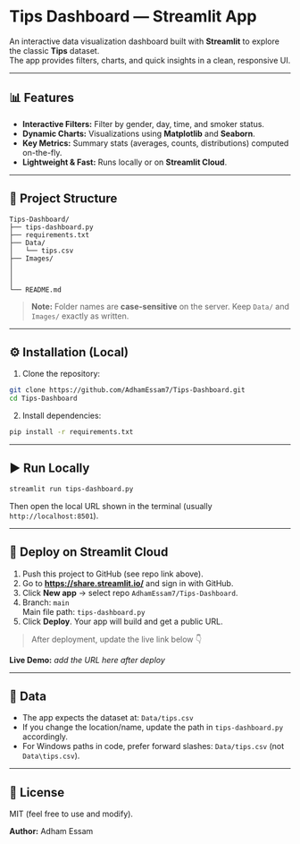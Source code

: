 # Tips Dashboard — Streamlit App

An interactive data visualization dashboard built with **Streamlit** to explore the classic **Tips** dataset.  
The app provides filters, charts, and quick insights in a clean, responsive UI.

---

## 📊 Features
- **Interactive Filters:** Filter by gender, day, time, and smoker status.
- **Dynamic Charts:** Visualizations using **Matplotlib** and **Seaborn**.
- **Key Metrics:** Summary stats (averages, counts, distributions) computed on-the-fly.
- **Lightweight & Fast:** Runs locally or on **Streamlit Cloud**.

---

## 📂 Project Structure
```
Tips-Dashboard/
├── tips-dashboard.py        
├── requirements.txt         
├── Data/
│   └── tips.csv             
├── Images/                  
│   
│   
│   
└── README.md
```

> **Note:** Folder names are **case-sensitive** on the server. Keep `Data/` and `Images/` exactly as written.

---

## ⚙️ Installation (Local)
1) Clone the repository:
```bash
git clone https://github.com/AdhamEssam7/Tips-Dashboard.git
cd Tips-Dashboard
```
2) Install dependencies:
```bash
pip install -r requirements.txt
```

---

## ▶️ Run Locally
```bash
streamlit run tips-dashboard.py
```
Then open the local URL shown in the terminal (usually `http://localhost:8501`).

---

## 🚀 Deploy on Streamlit Cloud
1. Push this project to GitHub (see repo link above).
2. Go to **https://share.streamlit.io/** and sign in with GitHub.
3. Click **New app** → select repo `AdhamEssam7/Tips-Dashboard`.
4. Branch: `main`  
   Main file path: `tips-dashboard.py`
5. Click **Deploy**. Your app will build and get a public URL.

> After deployment, update the live link below 👇

**Live Demo:** _add the URL here after deploy_

---

## 📘 Data
- The app expects the dataset at: `Data/tips.csv`
- If you change the location/name, update the path in `tips-dashboard.py` accordingly.
- For Windows paths in code, prefer forward slashes: `Data/tips.csv` (not `Data\tips.csv`).

---

## 📝 License
MIT (feel free to use and modify).

**Author:** Adham Essam
